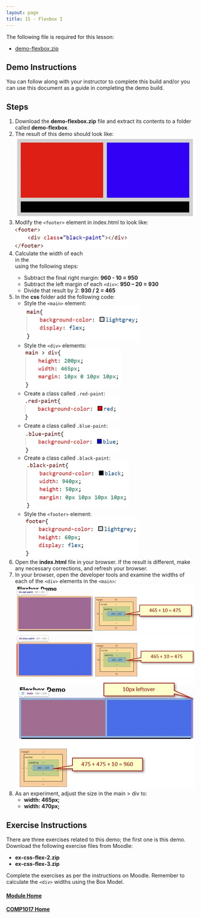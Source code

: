 ```yaml
---
layout: page
title: 15 - Flexbox I
---
```

The following file is required for this lesson:
* [demo-flexbox.zip](files/demo-flexbox.zip)

## Demo Instructions
You can follow along with your instructor to complete this build and/or you can use this document as a guide in completing the demo build.

## Steps
1. Download the **demo-flexbox.zip** file and extract its contents to a folder called **demo-flexbox**.
2. The result of this demo should look like:<br>
![flexbox-final.jpg](files/flexbox-final.jpg)
3. Modify the `<footer>` element in index.html to look like:<br>
![css-footer.jpg](files/css-footer.jpg)
4. Calculate the width of each <div> in the <main> using the following steps:
    *  Subtract the final right margin: **960 - 10 = 950**
    *  Subtract the left margin of each `<div>`: **950 – 20 = 930**
    *  Divide that result by 2: **930 / 2 = 465**
5. In the **css** folder add the following code:
    *  Style the `<main>` element:<br>
        <img src="files/css-styles-a.jpg" alt="main element">
    *  Style the `<div>` elements:<br>
        <img src="files/css-styles-b.jpg" alt="div elements">
    *  Create a class called `.red-paint`:<br>
        <img src="files/css-styles-c.jpg" alt="red-paint">
    *  Create a class called `.blue-paint`:<br>
        <img src="files/css-styles-d.jpg" alt="blue-paint">
    *  Create a class called `.black-paint`:<br>
        <img src="files/css-styles-e.jpg" alt="black-paint">
    *  Style the `<footer>` element:<br>
        <img src="files/css-styles-f.jpg" alt="footer element">
6. Open the **index.html** file in your browser. If the result is different, make any necessary corrections, and refresh your browser.
7. In your browser, open the developer tools and examine the widths of each of the `<div>` elements in the `<main>`:<br>
![div-element-01.jpg](files/div-element-01.jpg)<br>
![div-element-02.jpg](files/div-element-02.jpg)<br>
![div-element-03.jpg](files/div-element-03.jpg)
8. As an experiment, adjust the size in the main > div to:
    *  **width: 465px;**
    *  **width: 470px;**

## Exercise Instructions
There are three exercises related to this demo; the first one is this demo. Download the following exercise files from Moodle:
* **ex-css-flex-2.zip**
* **ex-css-flex-3.zip**

Complete the exercises as per the instructions on Moodle. Remember to calculate the `<div>` widths using the Box Model.

#### [Module Home](../)
#### [COMP1017 Home](../../)